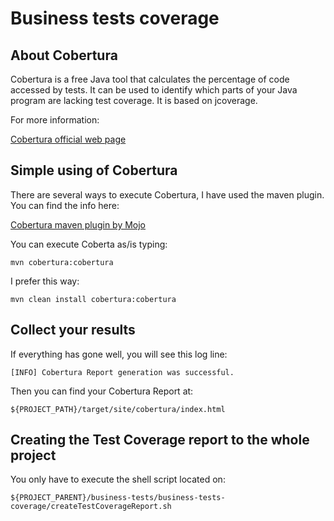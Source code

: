 # Business tests coverage

## About Cobertura

Cobertura is a free Java tool that calculates the percentage of code accessed by tests. It can be used to identify which parts of your Java program are lacking test coverage. It is based on jcoverage.

For more information:

[Cobertura official web page](http://cobertura.github.io/cobertura/)

## Simple using of Cobertura

There are several ways to execute Cobertura, I have used the maven plugin. You can find the info here:

[Cobertura maven plugin by Mojo](http://mojo.codehaus.org/cobertura-maven-plugin/#)

You can execute Coberta as/is typing:

`mvn cobertura:cobertura`

I prefer this way:

`mvn clean install cobertura:cobertura`


## Collect your results

If everything has gone well, you will see this log line:

`[INFO] Cobertura Report generation was successful.`

Then you can find your Cobertura Report at:

`${PROJECT_PATH}/target/site/cobertura/index.html`

## Creating the Test Coverage report to the whole project

You only have to execute the shell script located on:

`${PROJECT_PARENT}/business-tests/business-tests-coverage/createTestCoverageReport.sh`